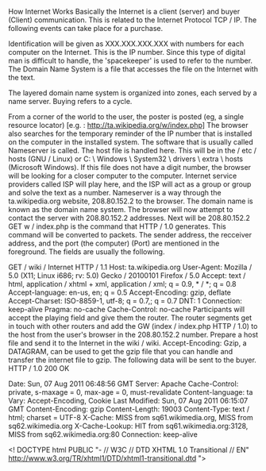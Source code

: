 How Internet Works
Basically the Internet is a client (server) and buyer (Client) communication. This is related to the Internet Protocol TCP / IP. The following events can take place for a purchase.

Identification will be given as XXX.XXX.XXX.XXX with numbers for each computer on the Internet. This is the IP number. Since this type of digital man is difficult to handle, the 'spacekeeper' is used to refer to the number. The Domain Name System is a file that accesses the file on the Internet with the text.


The layered domain name system is organized into zones, each served by a name server.
Buying refers to a cycle.

From a corner of the world to the user, the poster is posted (eg, a single resource locator) [e.g. : http://ta.wikipedia.org/w/index.php]
The browser also searches for the temporary reminder of the IP number that is installed on the computer in the installed system. The software that is usually called Nameserver is called.
The host file is handled here. This will be in the / etc / hosts (GNU / Linux) or C: \ Windows \ System32 \ drivers \ extra \ hosts (Microsoft Windows). If this file does not have a digit number, the browser will be looking for a closer computer to the computer.
Internet service providers called ISP will play here, and the ISP will act as a group or group and solve the text as a number.
Nameserver is a way through the ta.wikipedia.org website, 208.80.152.2 to the browser. The domain name is known as the domain name system.
The browser will now attempt to contact the server with 208.80.152.2 addresses.
Next will be 208.80.152.2 GET w / index.php is the command that HTTP / 1.0 generates. This command will be converted to packets.
The sender address, the recceiver address, and the port (the computer) (Port) are mentioned in the foreground. The fields are usually the following.

GET / wiki / Internet HTTP / 1.1
Host: ta.wikipedia.org
User-Agent: Mozilla / 5.0 (X11; Linux i686; rv: 5.0) Gecko / 20100101 Firefox / 5.0
Accept: text / html, application / xhtml + xml, application / xml; q = 0.9, * / *; q = 0.8
Accept-language: en-us, en; q = 0.5
Accept-Encoding: gzip, deflate
Accept-Charset: ISO-8859-1, utf-8; q = 0.7,; q = 0.7
DNT: 1
Connection: keep-alive
Pragma: no-cache
Cache-Control: no-cache
Participants will accept the playing field and give them the router.
The router segments get in touch with other routers and add the GW (index / index.php HTTP / 1.0) to the host from the user's browser in the 208.80.152.2 number.
Prepare a host file and send it to the Internet in the wiki / wiki.
Accept-Encoding: Gzip, a DATAGRAM, can be used to get the gzip file that you can handle and transfer the internet file to gzip.
The following data will be sent to the buyer.
HTTP / 1.0 200 OK

Date: Sun, 07 Aug 2011 06:48:56 GMT
Server: Apache
Cache-Control: private, s-maxage = 0, max-age = 0, must-revalidate
Content-language: ta
Vary: Accept-Encoding, Cookie
Last Modified: Sun, 07 Aug 2011 06:15:07 GMT
Content-Encoding: gzip
Content-Length: 19003
Content-Type: text / html; charset = UTF-8
X-Cache: MISS from sq61.wikimedia.org, MISS from sq62.wikimedia.org
X-Cache-Lookup: HIT from sq61.wikimedia.org:3128, MISS from sq62.wikimedia.org:80
Connection: keep-alive

<! DOCTYPE html PUBLIC "- // W3C // DTD XHTML 1.0 Transitional // EN" http://www.w3.org/TR/xhtml1/DTD/xhtml1-transitional.dtd ">
<html lang = "ta" dir = "ltr" xmlns = "http://www.w3.org/1999/xhtml">
<Head>
<title> Internet - Wikipedia, the free encyclopedia </ title>
 ...
<Body>
 ...
</ Body>
</ Html>

(Where Firefox / 5.0 gzip will download the file and send it to Gecko / 20100101, the headquarters of the buyer.
Gecko / 20100101 will provide the receipt of the receiver to the receiver of the receiver, along with the file supplied by http://www.w3.org/TR/xhtml1/DTD/xhtml1-transitional.dtd.
Finally we have a website that has a link.
